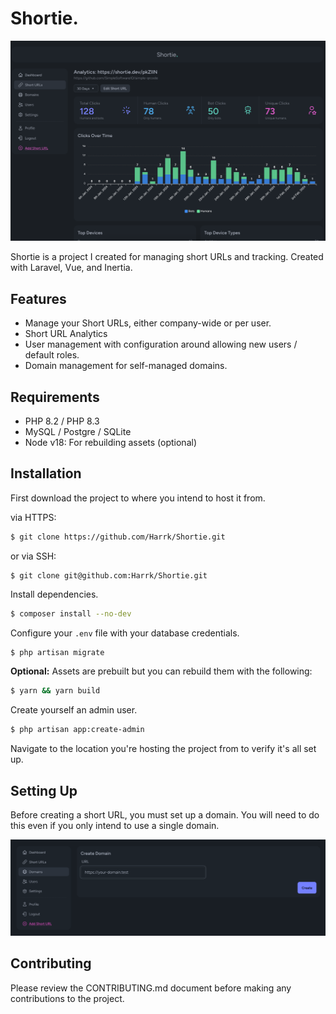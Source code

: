 # Shortie.
![img.webp](img.webp)

Shortie is a project I created for managing short URLs and tracking.
Created with Laravel, Vue, and Inertia.

## Features
* Manage your Short URLs, either company-wide or per user.
* Short URL Analytics
* User management with configuration around allowing new users / default roles.
* Domain management for self-managed domains.

## Requirements
* PHP 8.2 / PHP 8.3
* MySQL / Postgre / SQLite
* Node v18: For rebuilding assets (optional)

## Installation
First download the project to where you intend to host it from.

via HTTPS:
```bash
$ git clone https://github.com/Harrk/Shortie.git
```

or via SSH:
```
$ git clone git@github.com:Harrk/Shortie.git
```

Install dependencies.
```bash
$ composer install --no-dev
```

Configure your `.env` file with your database credentials.
```bash
$ php artisan migrate
```

**Optional:** Assets are prebuilt but you can rebuild them with the following:
```bash
$ yarn && yarn build
```

Create yourself an admin user.
```bash
$ php artisan app:create-admin
```

Navigate to the location you're hosting the project from to verify it's all set up.

## Setting Up
Before creating a short URL, you must set up a domain. You will need to do
this even if you only intend to use a single domain.

![img-setup.png](img-setup.png)

## Contributing
Please review the CONTRIBUTING.md document before making any contributions
to the project.
